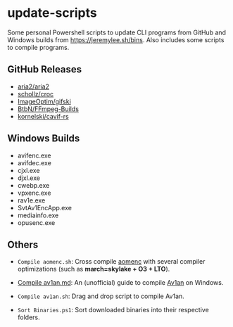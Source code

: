 # update-scripts

Some personal Powershell scripts to update CLI programs from GitHub
and Windows builds from <https://jeremylee.sh/bins>.
Also includes some scripts to compile programs.

## GitHub Releases

- [aria2/aria2](https://github.com/aria2/aria2)
- [schollz/croc](https://github.com/schollz/croc)
- [ImageOptim/gifski](https://github.com/ImageOptim/gifski)
- [BtbN/FFmpeg-Builds](https://github.com/BtbN/FFmpeg-Builds)
- [kornelski/cavif-rs](https://github.com/kornelski/cavif-rs/)

## Windows Builds

- avifenc.exe
- avifdec.exe
- cjxl.exe
- djxl.exe
- cwebp.exe
- vpxenc.exe
- rav1e.exe
- SvtAv1EncApp.exe
- mediainfo.exe
- opusenc.exe

## Others

- `Compile aomenc.sh`:
  Cross compile [aomenc](https://aomedia.googlesource.com/aom/) with
  several compiler optimizations (such as **march=skylake + O3 + LTO**).

- [Compile av1an.md](Compile%20av1an.md):
  An (unofficial) guide to compile
  [Av1an](https://github.com/master-of-zen/Av1an) on Windows.

- `Compile av1an.sh`: Drag and drop script to compile Av1an.
- `Sort Binaries.ps1`: Sort downloaded binaries into their respective folders.
